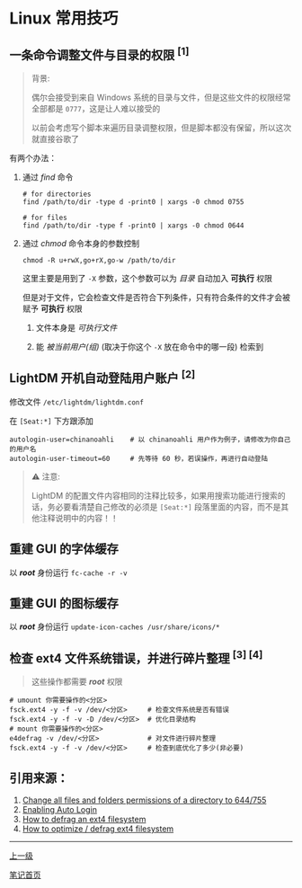 # Linux 常用技巧

## 一条命令调整文件与目录的权限 <sup>[1]</sup>

> 背景:
> 
> 偶尔会接受到来自 Windows 系统的目录与文件，但是这些文件的权限经常全部都是 `0777`，这是让人难以接受的
> 
> 以前会考虑写个脚本来遍历目录调整权限，但是脚本都没有保留，所以这次就直接谷歌了

有两个办法：

1. 通过 *find* 命令

   ```shell
   # for directories
   find /path/to/dir -type d -print0 | xargs -0 chmod 0755
   
   # for files
   find /path/to/dir -type f -print0 | xargs -0 chmod 0644
   ```

2. 通过 *chmod* 命令本身的参数控制

   ```shell
   chmod -R u+rwX,go+rX,go-w /path/to/dir
   ```

   这里主要是用到了 `-X` 参数，这个参数可以为 *目录* 自动加入 **可执行** 权限
   
   但是对于文件，它会检查文件是否符合下列条件，只有符合条件的文件才会被赋予 **可执行** 权限
   
   1. 文件本身是 *可执行文件*
   
   2. 能 *被当前用户(组)* (取决于你这个 `-X` 放在命令中的哪一段) 检索到

## LightDM 开机自动登陆用户账户 <sup>[2]</sup>

修改文件 `/etc/lightdm/lightdm.conf`

在 `[Seat:*]` 下方跟添加

```
autologin-user=chinanoahli    # 以 chinanoahli 用户作为例子，请修改为你自己的用户名
autologin-user-timeout=60     # 先等待 60 秒，若误操作，再进行自动登陆
```

> ⚠ 注意:
>
> LightDM 的配置文件内容相同的注释比较多，如果用搜索功能进行搜索的话，务必要看清楚自己修改的必须是 `[Seat:*]` 段落里面的内容，而不是其他注释说明中的内容！！

## 重建 GUI 的字体缓存

以 **<i>root</i>** 身份运行 `fc-cache -r -v`

## 重建 GUI 的图标缓存

以 **<i>root</i>** 身份运行 `update-icon-caches /usr/share/icons/*`


## 检查 ext4 文件系统错误，并进行碎片整理 <sup>[3] [4]</sup>

> 这些操作都需要 **<i>root</i>** 权限

```shell
# umount 你需要操作的<分区>
fsck.ext4 -y -f -v /dev/<分区>     # 检查文件系统是否有错误
fsck.ext4 -y -f -v -D /dev/<分区>  # 优化目录结构
# mount 你需要操作的<分区>
e4defrag -v /dev/<分区>            # 对文件进行碎片整理
fsck.ext4 -y -f -v /dev/<分区>     # 检查到底优化了多少(非必要)
```

## 引用来源：

1. [Change all files and folders permissions of a directory to 644/755](https://stackoverflow.com/questions/18817744/change-all-files-and-folders-permissions-of-a-directory-to-644-755)
2. [Enabling Auto Login](https://forums.linuxmint.com/viewtopic.php?t=286267)
3. [How to defrag an ext4 filesystem](https://askubuntu.com/questions/221079/how-to-defrag-an-ext4-filesystem)
4. [How to optimize / defrag ext4 filesystem](https://gist.github.com/rmi1974/108c58cdeaa4c1f8b29a2af68f6ca698)
---

[上一级](../README.md)

[笔记首页](../../../README.md)
